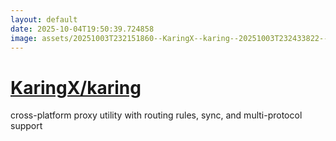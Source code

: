 ```yaml
---
layout: default
date: 2025-10-04T19:50:39.724858
image: assets/20251003T232151860--KaringX--karing--20251003T232433822--cropped.png
---
```


# [KaringX/karing](https://github.com/KaringX/karing)

cross-platform proxy utility with routing rules, sync, and multi-protocol support
